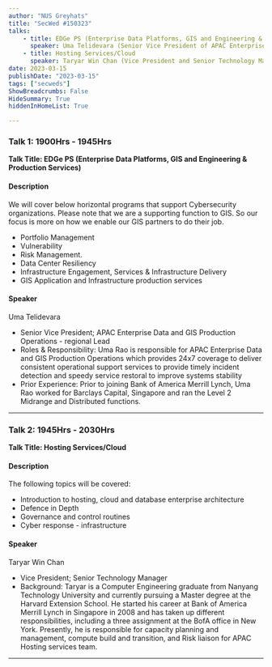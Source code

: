 ```yaml
---
author: "NUS Greyhats"
title: "SecWed #150323"
talks:
    - title: EDGe PS (Enterprise Data Platforms, GIS and Engineering & Production Services)
      speaker: Uma Telidevara (Senior Vice President of APAC Enterprise Data and GIS Production Operations from Bank of America)
    - title: Hosting Services/Cloud
      speaker: Taryar Win Chan (Vice President and Senior Technology Manager from Bank of America)
date: 2023-03-15
publishDate: "2023-03-15"
tags: ["secweds"]
ShowBreadcrumbs: False
HideSummary: True
hiddenInHomeList: True

---
```



### Talk 1: 1900Hrs - 1945Hrs
**Talk Title: EDGe PS (Enterprise Data Platforms, GIS and Engineering & Production Services)**

#### Description

We will cover below horizontal programs that support Cybersecurity organizations. Please note that we are a supporting function to GIS. So our focus is more on how we enable our GIS partners to do their job.

 - Portfolio Management
 - Vulnerability
 - Risk Management.
 - Data Center Resiliency
 - Infrastructure Engagement, Services & Infrastructure Delivery
 - GIS Application and Infrastructure production services

#### Speaker

Uma Telidevara
 - Senior Vice President; APAC Enterprise Data and GIS Production Operations - regional Lead
 - Roles & Responsibility: Uma Rao is responsible for APAC Enterprise Data and GIS Production Operations which provides 24x7 coverage to deliver consistent operational support services to provide timely incident detection and speedy service restoral to improve systems stability
 - Prior Experience: Prior to joining Bank of America Merrill Lynch, Uma Rao worked for Barclays Capital, Singapore and ran the Level 2 Midrange and Distributed functions.

---

### Talk 2: 1945Hrs - 2030Hrs
**Talk Title: Hosting Services/Cloud**

#### Description

The following topics will be covered:  

 - Introduction to hosting, cloud and database enterprise architecture
 - Defence in Depth
 - Governance and control routines
 - Cyber response - infrastructure

#### Speaker

Taryar Win Chan
 - Vice President; Senior Technology Manager
 - Background: Taryar is a Computer Engineering graduate from Nanyang Technology University and currently pursuing a Master degree at the Harvard Extension School. He started his career at Bank of America Merrill Lynch in Singapore in 2008 and has taken up different responsibilities, including a three assignment at the BofA office in New York. Presently, he is responsible for capacity planning and management, compute build and transition, and Risk liaison for APAC Hosting services team.

---
